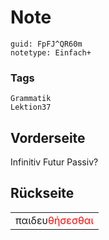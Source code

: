 # Note
```
guid: FpFJ^QR60m
notetype: Einfach+
```

### Tags
```
Grammatik
Lektion37
```

## Vorderseite
Infinitiv Futur Passiv?

## Rückseite
<table>

<tbody><tr>

<td>παιδευ<font color="#ff0000">θήσεσθαι</font></td>

</tr></tbody></table>
